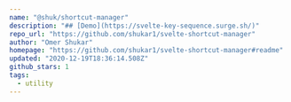 ```yaml
---
name: "@shuk/shortcut-manager"
description: "## [Demo](https://svelte-key-sequence.surge.sh/)"
repo_url: "https://github.com/shukar1/svelte-shortcut-manager"
author: "Omer Shukar"
homepage: "https://github.com/shukar1/svelte-shortcut-manager#readme"
updated: "2020-12-19T18:36:14.508Z"
github_stars: 1
tags: 
  - utility
---
```

